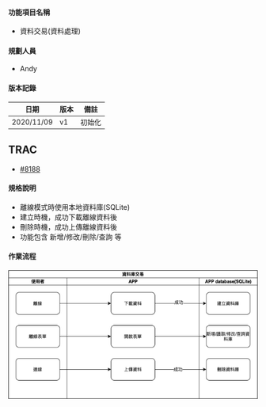 #### <div id="offline_mode_database">功能項目名稱</div>
  * 資料交易<path>(資料處理)</path>

#### <div id="user">規劃人員</div>
  * Andy

#### <div id="version">版本記錄</div>
  |日期|版本|備註|
  |---|---|---|
  |2020/11/09|v1|初始化|

## <div id="trac">TRAC</div>
  * [#8188](http://trac.uneec.com/trac/neco/ticket/8188)

#### <div id="specification">規格說明</div>
  * 離線模式時使用本地資料庫(SQLite)
  * 建立時機，成功下載離線資料後
  * 刪除時機，成功上傳離線資料後
  * 功能包含 新增/修改/刪除/查詢 等

#### <div id="workflow">作業流程</div>

  ![Offline Mode Database](./image/workflow_database.png)

